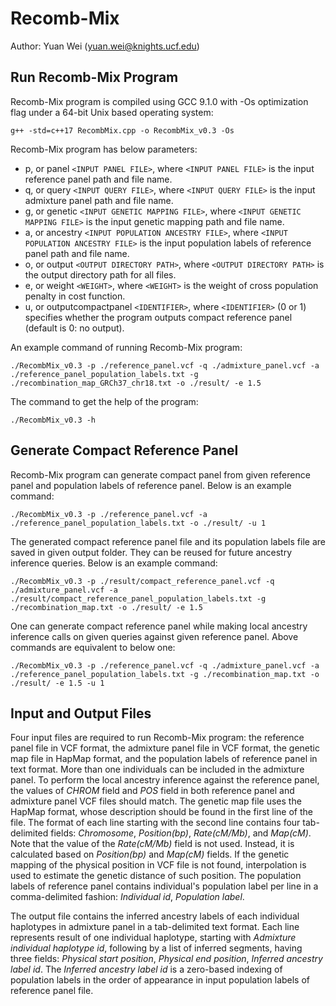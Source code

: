 # Recomb-Mix
Author: Yuan Wei (yuan.wei@knights.ucf.edu)

## Run Recomb-Mix Program

Recomb-Mix program is compiled using GCC 9.1.0 with -Os optimization flag under a 64-bit Unix based operating system:
```
g++ -std=c++17 RecombMix.cpp -o RecombMix_v0.3 -Os
```

Recomb-Mix program has below parameters:
- p, or panel `<INPUT PANEL FILE>`, where `<INPUT PANEL FILE>` is the input reference panel path and file name.
- q, or query `<INPUT QUERY FILE>`, where `<INPUT QUERY FILE>` is the input admixture panel path and file name.
- g, or genetic `<INPUT GENETIC MAPPING FILE>`, where `<INPUT GENETIC MAPPING FILE>` is the input genetic mapping path and file name.
- a, or ancestry `<INPUT POPULATION ANCESTRY FILE>`, where `<INPUT POPULATION ANCESTRY FILE>` is the input population labels of reference panel path and file name.
- o, or output `<OUTPUT DIRECTORY PATH>`, where `<OUTPUT DIRECTORY PATH>` is the output directory path for all files.
- e, or weight `<WEIGHT>`, where `<WEIGHT>` is the weight of cross population penalty in cost function.
- u, or outputcompactpanel `<IDENTIFIER>`, where `<IDENTIFIER>` (0 or 1) specifies whether the program outputs compact reference panel (default is 0: no output).

An example command of running Recomb-Mix program:
```
./RecombMix_v0.3 -p ./reference_panel.vcf -q ./admixture_panel.vcf -a ./reference_panel_population_labels.txt -g ./recombination_map_GRCh37_chr18.txt -o ./result/ -e 1.5
```

The command to get the help of the program:
```
./RecombMix_v0.3 -h
```

## Generate Compact Reference Panel
Recomb-Mix program can generate compact panel from given reference panel and population labels of reference panel. Below is an example command:
```
./RecombMix_v0.3 -p ./reference_panel.vcf -a ./reference_panel_population_labels.txt -o ./result/ -u 1
```

The generated compact reference panel file and its population labels file are saved in given output folder. They can be reused for future ancestry inference queries. Below is an example command:
```
./RecombMix_v0.3 -p ./result/compact_reference_panel.vcf -q ./admixture_panel.vcf -a ./result/compact_reference_panel_population_labels.txt -g ./recombination_map.txt -o ./result/ -e 1.5
```

One can generate compact reference panel while making local ancestry inference calls on given queries against given reference panel. Above commands are equivalent to below one:
```
./RecombMix_v0.3 -p ./reference_panel.vcf -q ./admixture_panel.vcf -a ./reference_panel_population_labels.txt -g ./recombination_map.txt -o ./result/ -e 1.5 -u 1
```

## Input and Output Files
Four input files are required to run Recomb-Mix program: the reference panel file in VCF format, the admixture panel file in VCF format, the genetic map file in HapMap format, and the population labels of reference panel in text format. More than one individuals can be included in the admixture panel. To perform the local ancestry inference against the reference panel, the values of *CHROM* field and *POS* field in both reference panel and admixture panel VCF files should match. The genetic map file uses the HapMap format, whose description should be found in the first line of the file. The format of each line starting with the second line contains four tab-delimited fields: *Chromosome*, *Position(bp)*, *Rate(cM/Mb)*, and *Map(cM)*. Note that the value of the *Rate(cM/Mb)* field is not used. Instead, it is calculated based on *Position(bp)* and *Map(cM)* fields. If the genetic mapping of the physical position in VCF file is not found, interpolation is used to estimate the genetic distance of such position. The population labels of reference panel contains individual's population label per line in a comma-delimited fashion: *Individual id*, *Population label*.

The output file contains the inferred ancestry labels of each individual haplotypes in admixture panel in a tab-delimited text format. Each line represents result of one individual haplotype, starting with *Admixture individual haplotype id*, following by a list of inferred segments, having three fields: *Physical start position*, *Physical end position*, *Inferred ancestry label id*. The *Inferred ancestry label id* is a zero-based indexing of population labels in the order of appearance in input population labels of reference panel file.
